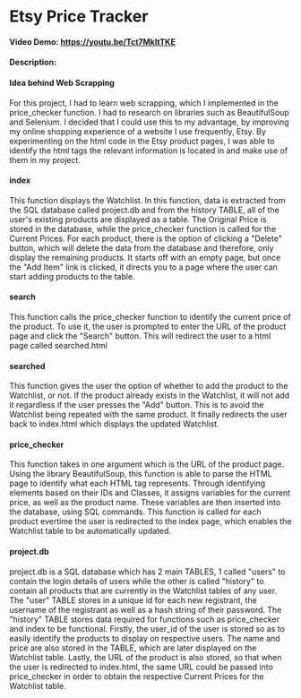 # Etsy Price Tracker
#### Video Demo:  <https://youtu.be/Tct7MkItTKE>
#### Description:

#### Idea behind Web Scrapping
For this project, I had to learn web scrapping, which I implemented in the price_checker function. I had to research on libraries such as BeautifulSoup and Selenium. I decided that I could use this to my advantage, by improving my online shopping experience of a website I use frequently, Etsy. By experimenting on the html code in the Etsy product pages, I was able to identify the html tags the relevant information is located in and make use of them in my project.

#### index
This function displays the Watchlist. In this function, data is extracted from the SQL database called project.db and from the history TABLE, all of the user's existing products are displayed as a table. The Original Price is stored in the database, while the price_checker function is called for the Current Prices. For each product, there is the option of clicking a "Delete" button, which will delete the data from the database and therefore, only display the remaining products. It starts off with an empty page, but once the "Add Item" link is clicked, it directs you to a page where the user can start adding products to the table.

#### search
This function calls the price_checker function to identify the current price of the product. To use it, the user is prompted to enter the URL of the product page and click the "Search" button. This will redirect the user to a html page called searched.html

#### searched
This function gives the user the option of whether to add the product to the Watchlist, or not. If the product already exists in the Watchlist, it will not add it regardless if the user presses the "Add" button. This is to avoid the Watchlist being repeated with the same product. It finally redirects the user back to index.html which displays the updated Watchlist.

#### price_checker
This function takes in one argument which is the URL of the product page. Using the library BeautifulSoup, this function is able to parse the HTML page to identify what each HTML tag represents. Through identifying elements based on their IDs and Classes, it assigns variables for the current price, as well as the product name. These variables are then inserted into the database, using SQL commands. This function is called for each product evertime the user is redirected to the index page, which enables the Watchlist table to be automatically updated.

#### project.db
project.db is a SQL database which has 2 main TABLES, 1 called "users" to contain the login details of users while the other is called "history" to contain all products that are currently in the Watchlist tables of any user. The "user" TABLE stores in a unique id for each new registrant, the username of the registrant as well as a hash string of their password. The "history" TABLE stores data required for functions such as price_checker and index to be functional. Firstly, the user_id of the user is stored so as to easily identify the products to display on respective users. The name and price are also stored in the TABLE, which are later displayed on the Watchlist table. Lastly, the URL of the product is also stored, so that when the user is redirected to index.html, the same URL could be passed into price_checker in order to obtain the respective Current Prices for the Watchlist table.

